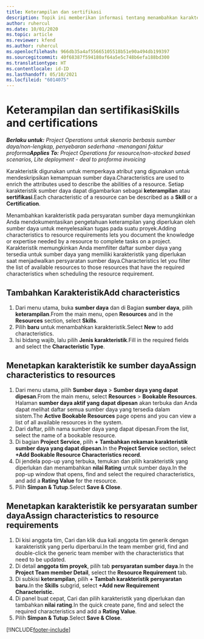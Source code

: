 ```yaml
---
title: Keterampilan dan sertifikasi
description: Topik ini memberikan informasi tentang menambahkan karakteristik keterampilan dan sertifikasi ke sumber daya.
author: ruhercul
ms.date: 10/01/2020
ms.topic: article
ms.reviewer: kfend
ms.author: ruhercul
ms.openlocfilehash: 966db35a4af55665105518b51e90a494db199397
ms.sourcegitcommit: 40f68387f594180af64a5e5c748b6efa188bd300
ms.translationtype: HT
ms.contentlocale: id-ID
ms.lasthandoff: 05/10/2021
ms.locfileid: "6014075"
---
```

# <a name="skills-and-certifications"></a><span data-ttu-id="b05b8-103">Keterampilan dan sertifikasi</span><span class="sxs-lookup"><span data-stu-id="b05b8-103">Skills and certifications</span></span>
<span data-ttu-id="b05b8-104">_**Berlaku untuk:** Project Operations untuk skenario berbasis sumber daya/non-lengkap, penyebaran sederhana -menangani faktur proforma_</span><span class="sxs-lookup"><span data-stu-id="b05b8-104">_**Applies To:** Project Operations for resource/non-stocked based scenarios, Lite deployment - deal to proforma invoicing_</span></span>

<span data-ttu-id="b05b8-105">Karakteristik digunakan untuk memperkaya atribut yang digunakan untuk mendeskripsikan kemampuan sumber daya.</span><span class="sxs-lookup"><span data-stu-id="b05b8-105">Characteristics are used to enrich the attributes used to describe the abilities of a resource.</span></span> <span data-ttu-id="b05b8-106">Setiap karakteristik sumber daya dapat digambarkan sebagai **keterampilan** atau **sertifikasi**.</span><span class="sxs-lookup"><span data-stu-id="b05b8-106">Each characteristic of a resource can be described as a **Skill** or a **Certification**.</span></span>

<span data-ttu-id="b05b8-107">Menambahkan karakteristik pada persyaratan sumber daya memungkinkan Anda mendokumentasikan pengetahuan keterampilan yang diperlukan oleh sumber daya untuk menyelesaikan tugas pada suatu proyek.</span><span class="sxs-lookup"><span data-stu-id="b05b8-107">Adding characteristics to resource requirements lets you document the knowledge or expertise needed by a resource to complete tasks on a project.</span></span> <span data-ttu-id="b05b8-108">Karakteristik memungkinkan Anda memfilter daftar sumber daya yang tersedia untuk sumber daya yang memiliki karakteristik yang diperlukan saat menjadwalkan persyaratan sumber daya.</span><span class="sxs-lookup"><span data-stu-id="b05b8-108">Characteristics let you filter the list of available resources to those resources that have the required characteristics when scheduling the resource requirement.</span></span>

## <a name="add-characteristics"></a><span data-ttu-id="b05b8-109">Tambahkan Karakteristik</span><span class="sxs-lookup"><span data-stu-id="b05b8-109">Add characteristics</span></span>

1. <span data-ttu-id="b05b8-110">Dari menu utama, buka **sumber daya** dan di Bagian **sumber daya**, pilih **keterampilan**.</span><span class="sxs-lookup"><span data-stu-id="b05b8-110">From the main menu, open **Resources** and in the **Resources** section, select **Skills**.</span></span>
2. <span data-ttu-id="b05b8-111">Pilih **baru** untuk menambahkan karakteristik.</span><span class="sxs-lookup"><span data-stu-id="b05b8-111">Select **New** to add characteristics.</span></span>
3. <span data-ttu-id="b05b8-112">Isi bidang wajib, lalu pilih **Jenis karakteristik**.</span><span class="sxs-lookup"><span data-stu-id="b05b8-112">Fill in the required fields and select the **Characteristic Type**.</span></span>

## <a name="assign-characteristics-to-resources"></a><span data-ttu-id="b05b8-113">Menetapkan karakteristik ke sumber daya</span><span class="sxs-lookup"><span data-stu-id="b05b8-113">Assign characteristics to resources</span></span>

1. <span data-ttu-id="b05b8-114">Dari menu utama, pilih **Sumber daya** > **Sumber daya yang dapat dipesan**.</span><span class="sxs-lookup"><span data-stu-id="b05b8-114">From the main menu, select **Resources** > **Bookable Resources**.</span></span> <span data-ttu-id="b05b8-115">Halaman **sumber daya aktif yang dapat dipesan** akan terbuka dan Anda dapat melihat daftar semua sumber daya yang tersedia dalam sistem.</span><span class="sxs-lookup"><span data-stu-id="b05b8-115">The **Active Bookable Resources** page opens and you can view a list of all available resources in the system.</span></span>
2. <span data-ttu-id="b05b8-116">Dari daftar, pilih nama sumber daya yang dapat dipesan.</span><span class="sxs-lookup"><span data-stu-id="b05b8-116">From the list, select the name of a bookable resource.</span></span>
3. <span data-ttu-id="b05b8-117">Di bagian **Project Service**, pilih **+ Tambahkan rekaman karakteristik sumber daya yang dapat dipesan**.</span><span class="sxs-lookup"><span data-stu-id="b05b8-117">In the **Project Service** section, select **+Add Bookable Resource Characteristics record**.</span></span>
4. <span data-ttu-id="b05b8-118">Di jendela pop-up yang terbuka, temukan dan pilih karakteristik yang diperlukan dan menambahkan **nilai Rating** untuk sumber daya.</span><span class="sxs-lookup"><span data-stu-id="b05b8-118">In the pop-up window that opens, find and select the required characteristics, and add a **Rating Value** for the resource.</span></span>
5. <span data-ttu-id="b05b8-119">Pilih **Simpan & Tutup**.</span><span class="sxs-lookup"><span data-stu-id="b05b8-119">Select **Save & Close**.</span></span>

## <a name="assign-characteristics-to-resource-requirements"></a><span data-ttu-id="b05b8-120">Menetapkan karakteristik ke persyaratan sumber daya</span><span class="sxs-lookup"><span data-stu-id="b05b8-120">Assign characteristics to resource requirements</span></span>

1. <span data-ttu-id="b05b8-121">Di kisi anggota tim, Cari dan klik dua kali anggota tim generik dengan karakteristik yang perlu diperbarui.</span><span class="sxs-lookup"><span data-stu-id="b05b8-121">In the team member grid, find and double-click the generic team member with the characteristics that need to be updated.</span></span>
2. <span data-ttu-id="b05b8-122">Di detail **anggota tim proyek**, pilih tab **persyaratan sumber daya**.</span><span class="sxs-lookup"><span data-stu-id="b05b8-122">In the **Project Team member Detail**, select the **Resource Requirement** tab.</span></span>
3. <span data-ttu-id="b05b8-123">Di subkisi **keterampilan**, pilih **+ Tambah karakteristik persyaratan baru.**</span><span class="sxs-lookup"><span data-stu-id="b05b8-123">In the **Skills** subgrid, select **+Add new Requirement Characteristic.**</span></span>
4. <span data-ttu-id="b05b8-124">Di panel buat cepat, Cari dan pilih karakteristik yang diperlukan dan tambahkan **nilai rating**.</span><span class="sxs-lookup"><span data-stu-id="b05b8-124">In the quick create pane, find and select the required characteristics and add a **Rating Value**.</span></span>
5. <span data-ttu-id="b05b8-125">Pilih **Simpan & Tutup**.</span><span class="sxs-lookup"><span data-stu-id="b05b8-125">Select **Save & Close**.</span></span>

[!INCLUDE[footer-include](../includes/footer-banner.md)]